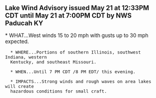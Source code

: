 <p>
   <h2>Lake Wind Advisory issued May 21 at 12:33PM CDT until May 21 at 7:00PM CDT by NWS Paducah KY</h2>
   <div style="font-size:120%">* WHAT...West winds 15 to 20 mph with gusts up to 30 mph expected.
      
      * WHERE...Portions of southern Illinois, southwest Indiana, western
      Kentucky, and southeast Missouri.
      
      * WHEN...Until 7 PM CDT /8 PM EDT/ this evening.
      
      * IMPACTS...Strong winds and rough waves on area lakes will create
      hazardous conditions for small craft.
   </div>
</p>